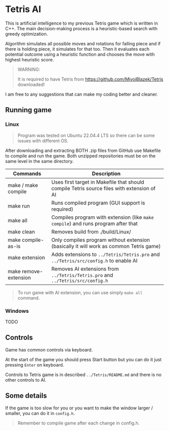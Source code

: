 # Tetris AI

This is artificial intelligence to my previous Tetris game which is written in C++.
The main decision-making process is a heuristic-based search with greedy optimization.

Algorithm simulates all possible moves and rotations for falling piece and if there is holding piece, it simulates for that too. Then it evaluates each potential outcome using a heuristic function and chooses the move with highest heuristic score.

>   WARNING:
>
>   It is required to have Tetris from https://github.com/MivojBlazek/Tetris downloaded!

I am free to any suggestions that can make my coding better and cleaner.

## Running game

### Linux

>   Program was tested on Ubuntu 22.04.4 LTS so there can be some issues with different OS.

After downloading and extracting BOTH .zip files from GitHub use Makefile to compile and run the game. Both unzipped repositories must be on the same level in the same directory.

| Commands              | Description |
| --------------------- | ----------- |
| make / make compile   | Uses first target in Makefile that should compile Tetris source files with extension of AI |
| make run              | Runs compiled program (GUI support is required) |
| make all              | Compiles program with extension (like `make compile`) and runs program after that |
| make clean            | Removes build from ./build/Linux/ |
| make compile-as-is    | Only compiles program without extension (basically it will work as common Tetris game) |
| make extension        | Adds extensions to `../Tetris/Tetris.pro` and `../Tetris/src/config.h` to enable AI |
| make remove-extension | Removes AI extensions from `../Tetris/Tetris.pro` and `../Tetris/src/config.h` |

>   To run game with AI extension, you can use simply `make all` command.

### Windows

TODO

## Controls

Game has common controls via keyboard.

At the start of the game you should press Start button but you can do it just pressing `Enter` on keyboard.

Controls to Tetris game is in described `../Tetris/README.md` and there is no other controls to AI.

## Some details

If the game is too slow for you or you want to make the window larger / smaller, you can do it in `config.h`.

>  Remember to compile game after each change in config.h.